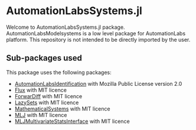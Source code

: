 # AutomationLabsSystems.jl

Welcome to AutomationLabsSystems.jl package. AutomationLabsModelsystems is a low level package for AutomationLabs platform. This repository is not intended to be directly imported by the user.

## Sub-packages used 

This package uses the following packages:

* [AutomationLabsIdentification](https://github.com/AutomationLabs-sh/AutomationLabsIdentification.jl) with Mozilla Public License version 2.0
* [Flux](https://github.com/FluxML/Flux.jl) with MIT licence
* [ForwarDiff](https://github.com/JuliaDiff/ForwardDiff.jl) with MIT licence
* [LazySets](https://github.com/JuliaReach/LazySets.jl) with MIT licence
* [MathematicalSystems](https://github.com/JuliaReach/MathematicalSystems.jl) with MIT licence
* [MLJ](https://github.com/alan-turing-institute/MLJ.jl) with MIT licence
* [MLJMultivariateStatsInterface](https://github.com/JuliaAI/MLJMultivariateStatsInterface.jl) with MIT licence